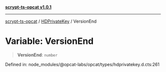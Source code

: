 [**scrypt-ts-opcat v1.0.1**](../../../README.md)

***

[scrypt-ts-opcat](../../../README.md) / [HDPrivateKey](../README.md) / VersionEnd

# Variable: VersionEnd

> **VersionEnd**: `number`

Defined in: node\_modules/@opcat-labs/opcat/types/hdprivatekey.d.cts:261
